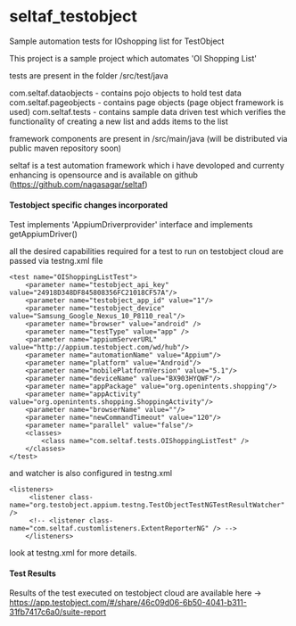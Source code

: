# seltaf_testobject
Sample automation tests for IOshopping list for TestObject

This project is a sample project which automates 'OI Shopping List'

tests are present in the folder /src/test/java

com.seltaf.dataobjects - contains pojo objects to hold test data
com.seltaf.pageobjects - contains page objects (page object framework is used)
com.seltaf.tests - contains sample data driven test which verifies the functionality of creating a new list and adds items to the list



framework components are present in /src/main/java (will be distributed via public maven repository soon)

seltaf is a test automation framework which i have devoloped and currenty enhancing   is opensource and is available on github  (https://github.com/nagasagar/seltaf)


#### Testobject specific changes incorporated

Test implements 'AppiumDriverprovider' interface and implements getAppiumDriver()

all the desired capabilities required for a test to run on testobject cloud are passed via testng.xml file

	<test name="OIShoppingListTest">
	    <parameter name="testobject_api_key" value="24918D348DF845808356FC21018CF57A"/>
        <parameter name="testobject_app_id" value="1"/>
        <parameter name="testobject_device" value="Samsung_Google_Nexus_10_P8110_real"/>
	    <parameter name="browser" value="android" />
	    <parameter name="testType" value="app" />
        <parameter name="appiumServerURL" value="http://appium.testobject.com/wd/hub"/>        
        <parameter name="automationName" value="Appium"/>
        <parameter name="platform" value="Android"/>
        <parameter name="mobilePlatformVersion" value="5.1"/>
        <parameter name="deviceName" value="BX903HYQWF"/>
        <parameter name="appPackage" value="org.openintents.shopping"/>
        <parameter name="appActivity" value="org.openintents.shopping.ShoppingActivity"/>
        <parameter name="browserName" value=""/>
        <parameter name="newCommandTimeout" value="120"/>
        <parameter name="parallel" value="false"/>
		<classes>
			<class name="com.seltaf.tests.OIShoppingListTest" />
		</classes>
	</test>
	
and watcher is also configured in testng.xml


	<listeners>
         <listener class-name="org.testobject.appium.testng.TestObjectTestNGTestResultWatcher" />
         <!-- <listener class-name="com.seltaf.customlisteners.ExtentReporterNG" /> -->
    	</listeners>
    
  look at testng.xml for more details.
  
  #### Test Results
  
  Results of the test executed on testobject cloud are available here -> https://app.testobject.com/#/share/46c09d06-6b50-4041-b311-31fb7417c6a0/suite-report
  
  
	
